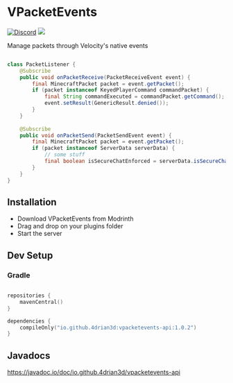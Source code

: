 # VPacketEvents

[![Discord](https://img.shields.io/discord/899740810956910683?color=7289da&label=Discord)](https://discord.gg/5NMMzK5mAn) ![](https://img.shields.io/maven-central/v/io.github.4drian3d/vpacketevents-api?style=flat-square)

Manage packets through Velocity's native events

```java

class PacketListener {
    @Subscribe
    public void onPacketReceive(PacketReceiveEvent event) {
        final MinecraftPacket packet = event.getPacket();
        if (packet instanceof KeyedPlayerCommand commandPacket) {
            final String commandExecuted = commandPacket.getCommand();
            event.setResult(GenericResult.denied());
        }
    } 
    
    @Subscribe
    public void onPacketSend(PacketSendEvent event) {
        final MinecraftPacket packet = event.getPacket();
        if (packet instanceof ServerData serverData) {
            // some stuff
            final boolean isSecureChatEnforced = serverData.isSecureChatEnforced();
        }
    }
}

```


## Installation
- Download VPacketEvents from Modrinth
- Drag and drop on your plugins folder
- Start the server


## Dev Setup

### Gradle

```kotlin

repositories {
    mavenCentral()
}

dependencies {
    compileOnly("io.github.4drian3d:vpacketevents-api:1.0.2")
}
```


## Javadocs
https://javadoc.io/doc/io.github.4drian3d/vpacketevents-api

